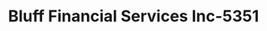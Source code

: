 ---
f_zip-code: 51534
f_state-code: IA
title: Bluff Financial Services Inc-5351
f_phone: 712-527-9644
f_city-only: Glenwood
f_address: 501 S Locust Street Glenwood
f_location-unique-id: '5351'
slug: bluff-financial-services-inc-5351
updated-on: '2024-05-30T13:46:58.046Z'
created-on: '2024-05-30T13:36:59.803Z'
published-on: '2024-05-30T13:54:32.469Z'
f_city-state: cms/city/glenwood-ia.md
f_company: cms/company/bluff-financial-services-inc.md
f_state: cms/state/iowa.md
layout: '[payday-loan].html'
tags: payday-loan
---